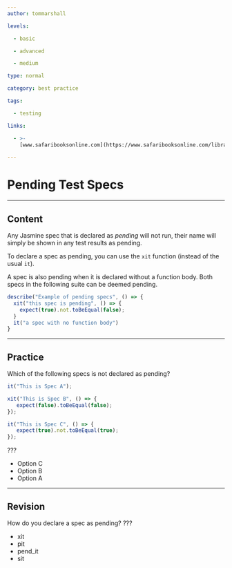 ```yaml
---
author: tommarshall

levels:

  - basic

  - advanced

  - medium

type: normal

category: best practice

tags:

  - testing

links:

  - >-
    [www.safaribooksonline.com](https://www.safaribooksonline.com/library/view/javascript-testing-with/9781449356729/_skipping_specs_and_suites.html){website}

---
```

# Pending Test Specs

---
## Content

Any Jasmine spec that is declared as *pending* will not run, their name will simply be shown in any test results as pending.

To declare a spec as pending, you can use the `xit` function (instead of the usual `it`). 

A spec is also pending when it is declared without a function body. Both specs in the following suite can be deemed pending.

```JavaScript
describe("Example of pending specs", () => {
  xit("this spec is pending", () => {
    expect(true).not.toBeEqual(false);
  }
  it("a spec with no function body") 
}
```

---
## Practice

Which of the following specs is not declared as pending? 

```javascript
it("This is Spec A");

xit("This is Spec B", () => {
   expect(false).toBeEqual(false);
});

it("This is Spec C", () => {
   expect(true).not.toBeEqual(true);
});
```
???
* Option C
* Option B
* Option A

---
## Revision

How do you declare a spec as pending?
???
* xit
* pit
* pend_it
* sit